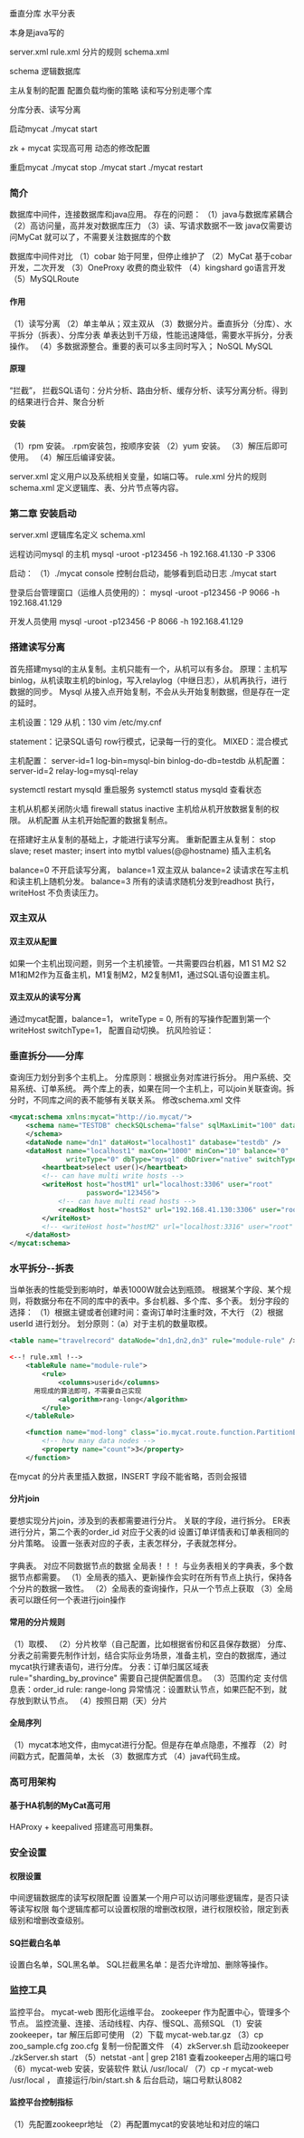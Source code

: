 
垂直分库
水平分表

本身是java写的

server.xml
rule.xml 分片的规则
schema.xml

schema 逻辑数据库



主从复制的配置
<writeHost>
<readHost>
<dataHost> 配置负载均衡的策略  读和写分别走哪个库


分库分表、读写分离

启动mycat
./mycat start


zk + mycat 实现高可用  动态的修改配置

重启mycat
./mycat stop
./mycat start
./mycat restart

### 简介
数据库中间件，连接数据库和java应用。
存在的问题：
（1）java与数据库紧耦合
（2）高访问量，高并发对数据库压力
（3）读、写请求数据不一致
java仅需要访问MyCat 就可以了，不需要关注数据库的个数

数据库中间件对比
（1）cobar 始于阿里，但停止维护了
（2）MyCat 基于cobar开发，二次开发
（3）OneProxy 收费的商业软件
（4）kingshard  go语言开发
（5）MySQLRoute
#### 作用
（1）读写分离
（2）单主单从；双主双从
（3）数据分片。垂直拆分（分库）、水平拆分（拆表）、分库分表
单表达到千万级，性能迅速降低，需要水平拆分，分表操作。
（4）多数据源整合。重要的表可以多主同时写入；  NoSQL MySQL
####  原理
“拦截”， 拦截SQL语句：分片分析、路由分析、缓存分析、读写分离分析。得到的结果进行合并、聚合分析
#### 安装
（1）rpm 安装。 .rpm安装包，按顺序安装
（2）yum 安装。
（3）解压后即可使用。
（4）解压后编译安装。

server.xml 定义用户以及系统相关变量，如端口等。
rule.xml 分片的规则
schema.xml 定义逻辑库、表、分片节点等内容。

### 第二章  安装启动

server.xml 逻辑库名定义
schema.xml

远程访问mysql 的主机
mysql -uroot -p123456 -h 192.168.41.130 -P 3306

启动：
（1）./mycat console  控制台启动，能够看到启动日志
./mycat start

登录后台管理窗口（运维人员使用的）：
mysql -uroot -p123456 -P 9066 -h 192.168.41.129

开发人员使用
mysql -uroot -p123456 -P 8066 -h 192.168.41.129

### 搭建读写分离
首先搭建mysql的主从复制。主机只能有一个，从机可以有多台。
原理：主机写binlog，从机读取主机的binlog，写入relaylog（中继日志），从机再执行，进行数据的同步。
Mysql 从接入点开始复制，不会从头开始复制数据，但是存在一定的延时。

主机设置：129  从机：130
vim /etc/my.cnf

statement：记录SQL语句
row行模式，记录每一行的变化。
MIXED：混合模式

主机配置：
server-id=1
log-bin=mysql-bin
binlog-do-db=testdb
从机配置：
server-id=2
relay-log=mysql-relay

systemctl restart mysqld 重启服务
systemctl status mysqld 查看状态

主机从机都关闭防火墙 firewall status  inactive
主机给从机开放数据复制的权限。
从机配置 从主机开始配置的数据复制点。

在搭建好主从复制的基础上，才能进行读写分离。
重新配置主从复制： stop slave;  reset master;
insert into mytbl values(@@hostname)  插入主机名

balance=0 不开启读写分离，
balance=1 双主双从
balance=2 读请求在写主机和读主机上随机分发。
balance=3 所有的读请求随机分发到readhost 执行，writeHost 不负责读压力。

### 双主双从
#### 双主双从配置
如果一个主机出现问题，则另一个主机接管。一共需要四台机器，M1 S1 M2 S2
M1和M2作为互备主机，M1复制M2，M2复制M1，通过SQL语句设置主机。
#### 双主双从的读写分离
通过mycat配置，balance=1，
writeType = 0, 所有的写操作配置到第一个writeHost
switchType=1， 配置自动切换。
抗风险验证：

### 垂直拆分——分库
查询压力划分到多个主机上。
分库原则：根据业务对库进行拆分。  用户系统、交易系统、订单系统。
两个库上的表，如果在同一个主机上，可以join关联查询。拆分时，不同库之间的表不能够有关联关系。
修改schema.xml 文件
```xml
<mycat:schema xmlns:mycat="http://io.mycat/">
	<schema name="TESTDB" checkSQLschema="false" sqlMaxLimit="100" dataNode="dn1">
	</schema>
	<dataNode name="dn1" dataHost="localhost1" database="testdb" />
	<dataHost name="localhost1" maxCon="1000" minCon="10" balance="0"
			  writeType="0" dbType="mysql" dbDriver="native" switchType="1"  slaveThreshold="100">
		<heartbeat>select user()</heartbeat>
		<!-- can have multi write hosts -->
		<writeHost host="hostM1" url="localhost:3306" user="root"
				   password="123456">
			<!-- can have multi read hosts -->
			<readHost host="hostS2" url="192.168.41.130:3306" user="root" password="123456" />
		</writeHost>
		<!-- <writeHost host="hostM2" url="localhost:3316" user="root" password="123456"/> -->
	</dataHost>
</mycat:schema>
```

### 水平拆分--拆表
当单张表的性能受到影响时，单表1000W就会达到瓶颈。
根据某个字段、某个规则，将数据分布在不同的库中的表中。多台机器、多个库、多个表。
划分字段的选择：
（1）根据主键或者创建时间：查询订单时注重时效，不大行
（2）根据userId 进行划分。
划分原则：（a）对于主机的数量取模。

```xml
<table name="travelrecord" dataNode="dn1,dn2,dn3" rule="module-rule" />

<--! rule.xml !-->
	<tableRule name="module-rule">
		<rule>
			<columns>userid</columns>
      用现成的算法即可，不需要自己实现
			<algorithm>rang-long</algorithm>
		</rule>
	</tableRule>

	<function name="mod-long" class="io.mycat.route.function.PartitionByMod">
		<!-- how many data nodes -->
		<property name="count">3</property>
	</function>

```
在mycat 的分片表里插入数据，INSERT 字段不能省略，否则会报错

#### 分片join
要想实现分片join，涉及到的表都需要进行分片。
关联的字段，进行拆分。
ER表进行分片，第二个表的order_id 对应于父表的id
<childTable> 设置订单详情表和订单表相同的分片策略。
设置一张表对应的子表，主表怎样分，子表就怎样分。

####
字典表。  对应不同数据节点的数据
全局表！！！ 与业务表相关的字典表，多个数据节点都需要。
（1）全局表的插入、更新操作会实时在所有节点上执行，保持各个分片的数据一致性。
（2）全局表的查询操作，只从一个节点上获取
（3）全局表可以跟任何一个表进行join操作
<table name = "" type="global">

#### 常用的分片规则
（1）取模、
（2）分片枚举（自己配置，比如根据省份和区县保存数据）
分库、分表之前需要先制作计划，结合实际业务场景，准备主机，空白的数据库，通过mycat执行建表语句，进行分库。
分表：订单归属区域表
rule="sharding_by_province"  需要自己提供配置信息。
（3）范围约定
支付信息表：order_id
rule: range-long
异常情况：设置默认节点，如果匹配不到，就存放到默认节点。
（4）按照日期（天）分片

#### 全局序列
（1）mycat本地文件，由mycat进行分配。但是存在单点隐患，不推荐
（2）时间戳方式，配置简单，太长
（3）数据库方式
（4）java代码生成。

### 高可用架构

#### 基于HA机制的MyCat高可用
HAProxy + keepalived 搭建高可用集群。

### 安全设置
#### 权限设置
中间逻辑数据库的读写权限配置
设置某一个用户可以访问哪些逻辑库，是否只读等读写权限
每个逻辑库都可以设置权限的增删改权限，进行权限校验，限定到表级别和增删改查级别。
#### SQ拦截白名单
<firewall> 设置白名单，SQL黑名单。
<writeHost> <blackList>
SQL拦截黑名单：是否允许增加、删除等操作。

### 监控工具
监控平台。  mycat-web  图形化运维平台。  zookeeper 作为配置中心，管理多个节点。
监控流量、连接、活动线程、内存、慢SQL、高频SQL
（1）安装zookeeper，tar 解压后即可使用
（2）下载 mycat-web.tar.gz
（3）cp zoo_sample.cfg zoo.cfg  复制一份配置文件
（4）zkServer.sh 启动zookeeper  ./zkServer.sh start
（5）netstat -ant | grep 2181 查看zookeeper占用的端口号
（6）mycat-web 安装，安装软件 默认  /usr/local/
（7）cp -r mycat-web /usr/local ， 直接运行/bin/start.sh & 后台启动，端口号默认8082
#### 监控平台控制指标
（1）先配置zookeepr地址
（2）再配置mycat的安装地址和对应的端口
